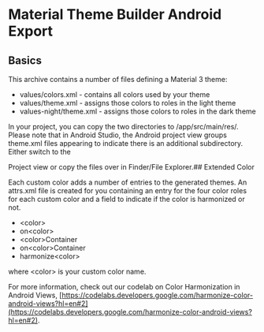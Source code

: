# Material Theme Builder Android Export

## Basics

This archive contains a number of files defining a Material 3 theme:

 * values/colors.xml        - contains all colors used by your theme
 * values/theme.xml         - assigns those colors to roles in the light theme
 * values-night/theme.xml   - assigns those colors to roles in the dark theme

In your project, you can copy the two directories to /app/src/main/res/.
Please note that in Android Studio, the Android project view groups theme.xml files
appearing to indicate there is an additional subdirectory. Either switch to the

Project view or copy the files over in Finder/File Explorer.## Extended Color

Each custom color adds a number of entries to the generated themes. An attrs.xml file
is created for you containing an entry for the four color roles for each custom color
and a field to indicate if the color is harmonized or not.

  * \<color>
  * on\<color>
  * \<color>Container
  * on\<color>Container
  * harmonize\<color>

where \<color> is your custom color name.

For more information, check out our codelab on Color Harmonization in Android Views,
[https://codelabs.developers.google.com/harmonize-color-android-views?hl=en#2](https://codelabs.developers.google.com/harmonize-color-android-views?hl=en#2).

